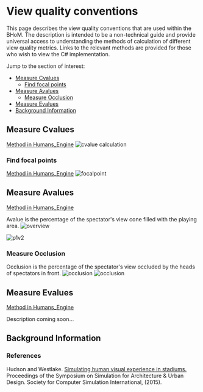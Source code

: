 # View quality conventions
This page describes the view quality conventions that are used within the BHoM. 
The description is intended to be a non-technical guide and provide universal access to understanding the methods of calculation of different view quality metrics. Links to the relevant methods are provided for those who wish to view the C# implementation.

Jump to the section of interest:
* [Measure Cvalues](#measure-cvalues)
  * [Find focal points](#find-focal-points)
* [Measure Avalues](#measure-avalues)
  * [Measure Occlusion](#measure-occlusion)
* [Measure Evalues](#measure-evalues)
* [Background Information](#background-information)

## Measure Cvalues
[Method in Humans_Engine](https://github.com/BHoM/BHoM_Engine/blob/master/Humans_Engine/Query/CvalueAnalysis.cs)
![cvalue calculation](https://user-images.githubusercontent.com/6618854/111189354-e69fc980-85ad-11eb-8a18-4a2bb901d7d9.png)
### Find focal points
[Method in Humans_Engine](https://github.com/BHoM/BHoM_Engine/blob/1210c894accd9b6e9539ca8a7fd3b91302b33356/Humans_Engine/Query/CvalueAnalysis.cs#L102)
![focalpoint](https://user-images.githubusercontent.com/6618854/111189362-e8698d00-85ad-11eb-8d5a-d691733b146f.png)

## Measure Avalues
[Method in Humans_Engine](https://github.com/BHoM/BHoM_Engine/blob/master/Humans_Engine/Query/AvalueAnalysis.cs)

Avalue is the percentage of the spectator's view cone filled with the playing area.
![overview](https://user-images.githubusercontent.com/6618854/117262086-cb806600-ae48-11eb-9ad5-dcf2107fb587.jpg)

![p1v2](https://user-images.githubusercontent.com/6618854/117304577-cede1680-ae75-11eb-92e0-95964d45ad1c.png)
### Measure Occlusion

Occlusion is the percentage of the spectator's view occluded by the heads of spectators in front.
![occlusion](https://user-images.githubusercontent.com/6618854/117308559-92141e80-ae79-11eb-9050-0836dd5a5a0c.jpg)
![occlusion](https://user-images.githubusercontent.com/6618854/114209869-07fa9800-9957-11eb-9e6b-f16d7b5c73f8.jpg)

## Measure Evalues
[Method in Humans_Engine](https://github.com/BHoM/BHoM_Engine/blob/master/Humans_Engine/Query/EvalueAnalysis.cs)

Description coming soon...

## Background Information
### References

Hudson and Westlake. [Simulating human visual experience in stadiums.](https://github.com/BHoM/BHoM_Engine/files/6309099/simulatinghumanexperience.pdf) Proceedings of the Symposium on Simulation for Architecture & Urban Design. Society for Computer Simulation International, (2015).
